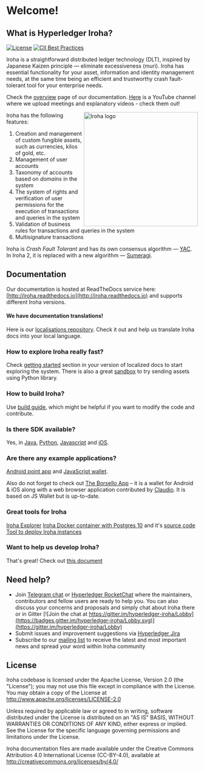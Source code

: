 # Welcome!

## What is Hyperledger Iroha?

[![License](https://img.shields.io/badge/License-Apache%202.0-blue.svg)](https://opensource.org/licenses/Apache-2.0)
[![CII Best Practices](https://bestpractices.coreinfrastructure.org/projects/960/badge)](https://bestpractices.coreinfrastructure.org/projects/960)

Iroha is a straightforward distributed ledger technology (DLT), inspired by Japanese Kaizen principle — eliminate excessiveness (muri).
Iroha has essential functionality for your asset, information and identity management needs, at the same time being an efficient and trustworthy crash fault-tolerant tool for your enterprise needs.

Check the [overview](http://iroha.readthedocs.io/) page of our documentation.
[Here](https://www.youtube.com/channel/UCYlK9OrZo9hvNYFuf0vrwww) is a YouTube channel where we upload meetings and explanatory videos - check them out!

<img height="300px" src="docs/image_assets/Iroha_3_sm.png"
 alt="Iroha logo" title="Iroha" align="right" />

Iroha has the following features:
1. Creation and management of custom fungible assets, such as currencies, kilos of gold, etc.
2. Management of user accounts
3. Taxonomy of accounts based on _domains_ in the system
4. The system of rights and verification of user permissions for the execution of transactions and queries in the system
5. Validation of business rules for transactions and queries in the system
6. Multisignature transactions

Iroha is _Crash Fault Tolerant_ and has its own consensus algorithm — [YAC](https://arxiv.org/pdf/1809.00554.pdf).
In Iroha 2, it is replaced with a new algorithm — [Sumeragi](https://iroha.tech/#sumeragi).

## Documentation

Our documentation is hosted at ReadTheDocs service here: [http://iroha.readthedocs.io](http://iroha.readthedocs.io) and supports different Iroha versions.

#### We have documentation translations!

Here is our [localisations repository](https://github.com/hyperledger/iroha-docs-l10n).
Check it out and help us translate Iroha docs into your local language.

### How to explore Iroha really fast?

Check [getting started](https://iroha.readthedocs.io/en/develop/getting_started/index.html) section in your version of localized docs to start exploring the system.
There is also a great [sandbox](https://katacoda.com/hyperledger-iroha/scenarios/iroha-transfer-asset) to try sending assets using Python library.

### How to build Iroha?

Use [build guide](https://iroha.readthedocs.io/en/main/build/index.html), which might be helpful if you want to modify the code and contribute.

### Is there SDK available?

Yes, in [Java](https://github.com/hyperledger/iroha-java), [Python](https://github.com/hyperledger/iroha-python), [Javascript](https://github.com/hyperledger/iroha-javascript) and [iOS](https://github.com/hyperledger/iroha-ios).

### Are there any example applications?

[Android point app](https://github.com/hyperledger/iroha-android/tree/master/iroha-android-sample) and [JavaScript wallet](https://github.com/soramitsu/iroha-wallet-js).

Also do not forget to check out [The Borsello App](https://github.com/claudiocandio/borsello) – it is a wallet for Android & iOS along with a web browser application contributed by [Claudio](https://github.com/claudiocandio).
It is based on JS Wallet but is up-to-date.

### Great tools for Iroha

[Iroha Explorer](https://codeberg.org/diva.exchange/iroha-explorer)
[Iroha Docker container with Postgres 10](https://hub.docker.com/r/divax/iroha) and it's [source code](https://codeberg.org/diva.exchange/iroha)
[Tool to deploy Iroha instances](https://github.com/kuvaldini/iroha-swarm)

### Want to help us develop Iroha?

That's great!
Check out [this document](https://github.com/hyperledger/iroha/blob/main/CONTRIBUTING.rst)

## Need help?

* Join [Telegram chat](https://t.me/hyperledgeriroha) or [Hyperledger RocketChat](https://chat.hyperledger.org/channel/iroha) where the maintainers, contributors and fellow users are ready to help you.
You can also discuss your concerns and proposals and simply chat about Iroha there or in Gitter [![Join the chat at https://gitter.im/hyperledger-iroha/Lobby](https://badges.gitter.im/hyperledger-iroha/Lobby.svg)](https://gitter.im/hyperledger-iroha/Lobby)
* Submit issues and improvement suggestions via [Hyperledger Jira](https://jira.hyperledger.org/secure/CreateIssue!default.jspa)
* Subscribe to our [mailing list](https://lists.hyperledger.org/g/iroha) to receive the latest and most important news and spread your word within Iroha community

## License

Iroha codebase is licensed under the Apache License,
Version 2.0 (the "License"); you may not use this file except
in compliance with the License. You may obtain a copy of the
License at http://www.apache.org/licenses/LICENSE-2.0

Unless required by applicable law or agreed to in writing, software
distributed under the License is distributed on an "AS IS" BASIS,
WITHOUT WARRANTIES OR CONDITIONS OF ANY KIND, either express or implied.
See the License for the specific language governing permissions and
limitations under the License.

Iroha documentation files are made available under the Creative Commons
Attribution 4.0 International License (CC-BY-4.0), available at
http://creativecommons.org/licenses/by/4.0/
